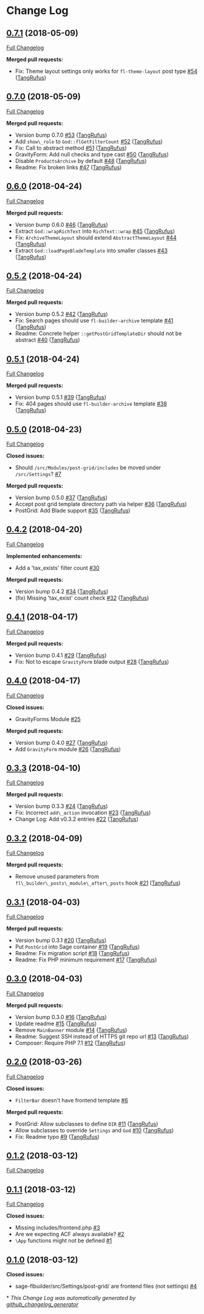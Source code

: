 # Change Log

## [0.7.1](https://github.com/ItinerisLtd/sage-flbuilder/tree/0.7.1) (2018-05-09)
[Full Changelog](https://github.com/ItinerisLtd/sage-flbuilder/compare/0.7.0...0.7.1)

**Merged pull requests:**

- Fix: Theme layout settings only works for `fl-theme-layout` post type [\#54](https://github.com/ItinerisLtd/sage-flbuilder/pull/54) ([TangRufus](https://github.com/TangRufus))

## [0.7.0](https://github.com/ItinerisLtd/sage-flbuilder/tree/0.7.0) (2018-05-09)
[Full Changelog](https://github.com/ItinerisLtd/sage-flbuilder/compare/0.6.0...0.7.0)

**Merged pull requests:**

- Version bump 0.7.0 [\#53](https://github.com/ItinerisLtd/sage-flbuilder/pull/53) ([TangRufus](https://github.com/TangRufus))
- Add `show\_role` to `God::flGetFilterCount` [\#52](https://github.com/ItinerisLtd/sage-flbuilder/pull/52) ([TangRufus](https://github.com/TangRufus))
- Fix: Call to abstract method [\#51](https://github.com/ItinerisLtd/sage-flbuilder/pull/51) ([TangRufus](https://github.com/TangRufus))
- GravityForm: Add null checks and type cast [\#50](https://github.com/ItinerisLtd/sage-flbuilder/pull/50) ([TangRufus](https://github.com/TangRufus))
- Disable `ProductsArchive` by default [\#48](https://github.com/ItinerisLtd/sage-flbuilder/pull/48) ([TangRufus](https://github.com/TangRufus))
- Readme: Fix broken links [\#47](https://github.com/ItinerisLtd/sage-flbuilder/pull/47) ([TangRufus](https://github.com/TangRufus))

## [0.6.0](https://github.com/ItinerisLtd/sage-flbuilder/tree/0.6.0) (2018-04-24)
[Full Changelog](https://github.com/ItinerisLtd/sage-flbuilder/compare/0.5.2...0.6.0)

**Merged pull requests:**

- Version bump 0.6.0 [\#46](https://github.com/ItinerisLtd/sage-flbuilder/pull/46) ([TangRufus](https://github.com/TangRufus))
- Extract `God::wrapRichText` into `RichText::wrap` [\#45](https://github.com/ItinerisLtd/sage-flbuilder/pull/45) ([TangRufus](https://github.com/TangRufus))
- Fix: `ArchiveThemeLayout` should extend `AbstractThemeLayout` [\#44](https://github.com/ItinerisLtd/sage-flbuilder/pull/44) ([TangRufus](https://github.com/TangRufus))
- Extract `God::loadPageBladeTemplate` into smaller classes [\#43](https://github.com/ItinerisLtd/sage-flbuilder/pull/43) ([TangRufus](https://github.com/TangRufus))

## [0.5.2](https://github.com/ItinerisLtd/sage-flbuilder/tree/0.5.2) (2018-04-24)
[Full Changelog](https://github.com/ItinerisLtd/sage-flbuilder/compare/0.5.1...0.5.2)

**Merged pull requests:**

- Version bump 0.5.2 [\#42](https://github.com/ItinerisLtd/sage-flbuilder/pull/42) ([TangRufus](https://github.com/TangRufus))
- Fix: Search pages should use `fl-builder-archive` template [\#41](https://github.com/ItinerisLtd/sage-flbuilder/pull/41) ([TangRufus](https://github.com/TangRufus))
- Readme: Concrete helper `::getPostGridTemplateDir` should not be abstract [\#40](https://github.com/ItinerisLtd/sage-flbuilder/pull/40) ([TangRufus](https://github.com/TangRufus))

## [0.5.1](https://github.com/ItinerisLtd/sage-flbuilder/tree/0.5.1) (2018-04-24)
[Full Changelog](https://github.com/ItinerisLtd/sage-flbuilder/compare/0.5.0...0.5.1)

**Merged pull requests:**

- Version bump 0.5.1 [\#39](https://github.com/ItinerisLtd/sage-flbuilder/pull/39) ([TangRufus](https://github.com/TangRufus))
- Fix: 404 pages should use `fl-builder-archive` template [\#38](https://github.com/ItinerisLtd/sage-flbuilder/pull/38) ([TangRufus](https://github.com/TangRufus))

## [0.5.0](https://github.com/ItinerisLtd/sage-flbuilder/tree/0.5.0) (2018-04-23)
[Full Changelog](https://github.com/ItinerisLtd/sage-flbuilder/compare/0.4.2...0.5.0)

**Closed issues:**

- Should `/src/Modules/post-grid/includes` be moved under `/src/Settings`? [\#7](https://github.com/ItinerisLtd/sage-flbuilder/issues/7)

**Merged pull requests:**

- Version bump 0.5.0 [\#37](https://github.com/ItinerisLtd/sage-flbuilder/pull/37) ([TangRufus](https://github.com/TangRufus))
- Accept post grid template directory path via helper [\#36](https://github.com/ItinerisLtd/sage-flbuilder/pull/36) ([TangRufus](https://github.com/TangRufus))
- PostGrid: Add Blade support [\#35](https://github.com/ItinerisLtd/sage-flbuilder/pull/35) ([TangRufus](https://github.com/TangRufus))

## [0.4.2](https://github.com/ItinerisLtd/sage-flbuilder/tree/0.4.2) (2018-04-20)
[Full Changelog](https://github.com/ItinerisLtd/sage-flbuilder/compare/0.4.1...0.4.2)

**Implemented enhancements:**

- Add a 'tax\_exists' filter count [\#30](https://github.com/ItinerisLtd/sage-flbuilder/issues/30)

**Merged pull requests:**

- Version bump 0.4.2 [\#34](https://github.com/ItinerisLtd/sage-flbuilder/pull/34) ([TangRufus](https://github.com/TangRufus))
- \(fix\) Missing 'tax\_exist' count check [\#32](https://github.com/ItinerisLtd/sage-flbuilder/pull/32) ([TangRufus](https://github.com/TangRufus))

## [0.4.1](https://github.com/ItinerisLtd/sage-flbuilder/tree/0.4.1) (2018-04-17)
[Full Changelog](https://github.com/ItinerisLtd/sage-flbuilder/compare/0.4.0...0.4.1)

**Merged pull requests:**

- Version bump 0.4.1 [\#29](https://github.com/ItinerisLtd/sage-flbuilder/pull/29) ([TangRufus](https://github.com/TangRufus))
- Fix: Not to escape `GravityForm` blade output [\#28](https://github.com/ItinerisLtd/sage-flbuilder/pull/28) ([TangRufus](https://github.com/TangRufus))

## [0.4.0](https://github.com/ItinerisLtd/sage-flbuilder/tree/0.4.0) (2018-04-17)
[Full Changelog](https://github.com/ItinerisLtd/sage-flbuilder/compare/0.3.3...0.4.0)

**Closed issues:**

- GravityForms Module [\#25](https://github.com/ItinerisLtd/sage-flbuilder/issues/25)

**Merged pull requests:**

- Version bump 0.4.0 [\#27](https://github.com/ItinerisLtd/sage-flbuilder/pull/27) ([TangRufus](https://github.com/TangRufus))
- Add `GravityForm` module [\#26](https://github.com/ItinerisLtd/sage-flbuilder/pull/26) ([TangRufus](https://github.com/TangRufus))

## [0.3.3](https://github.com/ItinerisLtd/sage-flbuilder/tree/0.3.3) (2018-04-10)
[Full Changelog](https://github.com/ItinerisLtd/sage-flbuilder/compare/0.3.2...0.3.3)

**Merged pull requests:**

- Version bump 0.3.3 [\#24](https://github.com/ItinerisLtd/sage-flbuilder/pull/24) ([TangRufus](https://github.com/TangRufus))
- Fix: Incorrect `add\_action` invocation [\#23](https://github.com/ItinerisLtd/sage-flbuilder/pull/23) ([TangRufus](https://github.com/TangRufus))
- Change Log: Add v0.3.2 entries [\#22](https://github.com/ItinerisLtd/sage-flbuilder/pull/22) ([TangRufus](https://github.com/TangRufus))

## [0.3.2](https://github.com/ItinerisLtd/sage-flbuilder/tree/0.3.2) (2018-04-09)
[Full Changelog](https://github.com/ItinerisLtd/sage-flbuilder/compare/0.3.1...0.3.2)

**Merged pull requests:**

- Remove unused parameters from `fl\_builder\_posts\_module\_after\_posts` hook [\#21](https://github.com/ItinerisLtd/sage-flbuilder/pull/21) ([TangRufus](https://github.com/TangRufus))

## [0.3.1](https://github.com/ItinerisLtd/sage-flbuilder/tree/0.3.1) (2018-04-03)
[Full Changelog](https://github.com/ItinerisLtd/sage-flbuilder/compare/0.3.0...0.3.1)

**Merged pull requests:**

- Version bump 0.3.1 [\#20](https://github.com/ItinerisLtd/sage-flbuilder/pull/20) ([TangRufus](https://github.com/TangRufus))
- Put `PostGrid` into Sage container [\#19](https://github.com/ItinerisLtd/sage-flbuilder/pull/19) ([TangRufus](https://github.com/TangRufus))
- Readme: Fix migration script [\#18](https://github.com/ItinerisLtd/sage-flbuilder/pull/18) ([TangRufus](https://github.com/TangRufus))
- Readme: Fix PHP minimum requirement [\#17](https://github.com/ItinerisLtd/sage-flbuilder/pull/17) ([TangRufus](https://github.com/TangRufus))

## [0.3.0](https://github.com/ItinerisLtd/sage-flbuilder/tree/0.3.0) (2018-04-03)
[Full Changelog](https://github.com/ItinerisLtd/sage-flbuilder/compare/0.2.0...0.3.0)

**Merged pull requests:**

- Version bump 0.3.0 [\#16](https://github.com/ItinerisLtd/sage-flbuilder/pull/16) ([TangRufus](https://github.com/TangRufus))
- Update readme [\#15](https://github.com/ItinerisLtd/sage-flbuilder/pull/15) ([TangRufus](https://github.com/TangRufus))
- Remove `MainBanner` module [\#14](https://github.com/ItinerisLtd/sage-flbuilder/pull/14) ([TangRufus](https://github.com/TangRufus))
- Readme: Suggest SSH instead of HTTPS git repo url [\#13](https://github.com/ItinerisLtd/sage-flbuilder/pull/13) ([TangRufus](https://github.com/TangRufus))
- Composer: Require PHP 7.1 [\#12](https://github.com/ItinerisLtd/sage-flbuilder/pull/12) ([TangRufus](https://github.com/TangRufus))

## [0.2.0](https://github.com/ItinerisLtd/sage-flbuilder/tree/0.2.0) (2018-03-26)
[Full Changelog](https://github.com/ItinerisLtd/sage-flbuilder/compare/0.1.2...0.2.0)

**Closed issues:**

- `FilterBar` doesn't have frontend template [\#6](https://github.com/ItinerisLtd/sage-flbuilder/issues/6)

**Merged pull requests:**

- PostGrid: Allow subclasses to define `DIR` [\#11](https://github.com/ItinerisLtd/sage-flbuilder/pull/11) ([TangRufus](https://github.com/TangRufus))
- Allow subclasses to override `Settings` and `God` [\#10](https://github.com/ItinerisLtd/sage-flbuilder/pull/10) ([TangRufus](https://github.com/TangRufus))
- Fix: Readme typo [\#9](https://github.com/ItinerisLtd/sage-flbuilder/pull/9) ([TangRufus](https://github.com/TangRufus))

## [0.1.2](https://github.com/ItinerisLtd/sage-flbuilder/tree/0.1.2) (2018-03-12)
[Full Changelog](https://github.com/ItinerisLtd/sage-flbuilder/compare/0.1.1...0.1.2)

## [0.1.1](https://github.com/ItinerisLtd/sage-flbuilder/tree/0.1.1) (2018-03-12)
[Full Changelog](https://github.com/ItinerisLtd/sage-flbuilder/compare/0.1.0...0.1.1)

**Closed issues:**

- Missing includes/frontend.php [\#3](https://github.com/ItinerisLtd/sage-flbuilder/issues/3)
- Are we expecting ACF always available? [\#2](https://github.com/ItinerisLtd/sage-flbuilder/issues/2)
- `\App` functions might not be defined [\#1](https://github.com/ItinerisLtd/sage-flbuilder/issues/1)

## [0.1.0](https://github.com/ItinerisLtd/sage-flbuilder/tree/0.1.0) (2018-03-12)
**Closed issues:**

- sage-flbuilder/src/Settings/post-grid/ are frontend files \(not settings\) [\#4](https://github.com/ItinerisLtd/sage-flbuilder/issues/4)



\* *This Change Log was automatically generated by [github_changelog_generator](https://github.com/skywinder/Github-Changelog-Generator)*